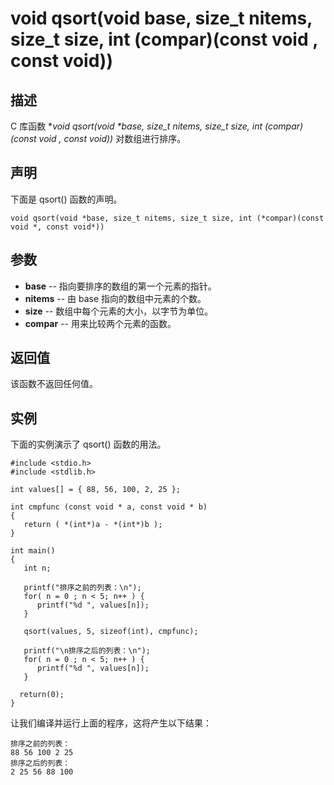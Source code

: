 # void qsort(void base, size_t nitems, size_t size, int (compar)(const void , const void))

## 描述

C 库函数 **void qsort(void \*base, size_t nitems, size_t size, int (*compar)(const void *, const void*))** 对数组进行排序。

## 声明

下面是 qsort() 函数的声明。

```
void qsort(void *base, size_t nitems, size_t size, int (*compar)(const void *, const void*))
```

## 参数

- **base** -- 指向要排序的数组的第一个元素的指针。
- **nitems** -- 由 base 指向的数组中元素的个数。
- **size** -- 数组中每个元素的大小，以字节为单位。
- **compar** -- 用来比较两个元素的函数。

## 返回值

该函数不返回任何值。

## 实例

下面的实例演示了 qsort() 函数的用法。

```
#include <stdio.h>
#include <stdlib.h>

int values[] = { 88, 56, 100, 2, 25 };

int cmpfunc (const void * a, const void * b)
{
   return ( *(int*)a - *(int*)b );
}

int main()
{
   int n;

   printf("排序之前的列表：\n");
   for( n = 0 ; n < 5; n++ ) {
      printf("%d ", values[n]);
   }

   qsort(values, 5, sizeof(int), cmpfunc);

   printf("\n排序之后的列表：\n");
   for( n = 0 ; n < 5; n++ ) {
      printf("%d ", values[n]);
   }
  
  return(0);
}
```

让我们编译并运行上面的程序，这将产生以下结果：

```
排序之前的列表：
88 56 100 2 25 
排序之后的列表：
2 25 56 88 100
```